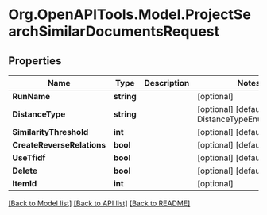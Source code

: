 
# Org.OpenAPITools.Model.ProjectSearchSimilarDocumentsRequest

## Properties

Name | Type | Description | Notes
------------ | ------------- | ------------- | -------------
**RunName** | **string** |  | [optional] 
**DistanceType** | **string** |  | [optional] [default to DistanceTypeEnum.Cosine]
**SimilarityThreshold** | **int** |  | [optional] [default to 75]
**CreateReverseRelations** | **bool** |  | [optional] [default to true]
**UseTfidf** | **bool** |  | [optional] [default to false]
**Delete** | **bool** |  | [optional] [default to true]
**ItemId** | **int** |  | [optional] 

[[Back to Model list]](../README.md#documentation-for-models)
[[Back to API list]](../README.md#documentation-for-api-endpoints)
[[Back to README]](../README.md)

